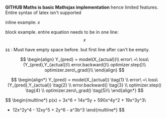 **GITHUB Maths is basic Mathsjax implementation**
hence limited features. Entire syntax of latex isn't supported

inline example: $x$

block example. entire equation needs to be in one line:
$$\ x\ $$

`$$` : Must have empty space before. but first line after can't be empty. 


$$
\begin{align}
Y_{pred} = model(X_{actual})\\
error\ =\ loss\ (Y_{pred},Y_{actual})\\
error.backward()\\
optimizer.step()\\
optimizer.zero\_grad()\\
\end{align}
$$

$$
\begin{align*}
Y_{pred} = model(X_{actual}) \tag{1} \\
error\ =\ loss\ (Y_{pred},Y_{actual}) \tag{2} \\
error.backward() \tag{3} \\
optimizer.step() \tag{4} \\
optimizer.zero\_grad() \tag{5}\\
\end{align*}
$$

$$
\begin{multline*}
p(x) = 3x^6 + 14x^5y + 590x^4y^2 + 19x^3y^3\\ 
- 12x^2y^4 - 12xy^5 + 2y^6 - a^3b^3
\end{multline*}
$$